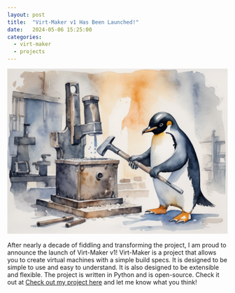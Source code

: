 ```yaml
---
layout: post
title:  "Virt-Maker v1 Has Been Launched!"
date:   2024-05-06 15:25:00
categories:
  - virt-maker
  - projects
---
```


!["A penguin holding a blacksmith hammer in a metalworking shop banging on an anvil.  The penguin is building metal boxes.  There are many metal boxes stacked in the background."](/assets/img/posts/2024-05-06-virt-maker/splash.png)

After nearly a decade of fiddling and transforming the project, I am proud to announce the launch of Virt-Maker v1!
Virt-Maker is a project that allows you to create virtual machines with a simple build specs. 
It is designed to be simple to use and easy to understand.  It is also designed to be extensible and flexible.
The project is written in Python and is open-source.  Check it out at [Check out my project here](https://github.com/JosiahKerley/virt-maker) and let me know what you think!
